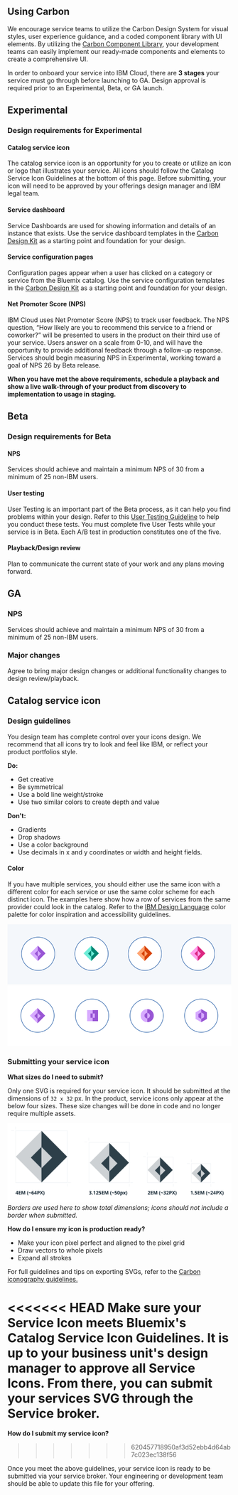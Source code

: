 ## Using Carbon

We encourage service teams to utilize the Carbon Design System for visual styles, user experience guidance, and a coded component library with UI elements. By utilizing the [Carbon Component Library](https://github.com/carbon-design-system/carbon-components), your development teams can easily implement our ready-made components and elements to create a comprehensive UI.

In order to onboard your service into IBM Cloud, there are **3 stages** your service must go through before launching to GA. Design approval is required prior to an Experimental, Beta, or GA launch.

## Experimental

### Design requirements for Experimental

#### Catalog service icon

The catalog service icon is an opportunity for you to create or utilize an icon or logo that illustrates your service. All icons should follow the Catalog Service Icon Guidelines at the bottom of this page. Before submitting, your icon will need to be approved by your offerings design manager and IBM legal team.

#### Service dashboard

Service Dashboards are used for showing information and details of an instance that exists. Use the service dashboard templates in the [Carbon Design Kit](https://github.com/carbon-design-system/carbon-design-kit) as a starting point and foundation for your design.

#### Service configuration pages

Configuration pages appear when a user has clicked on a category or service from the Bluemix catalog. Use the service configuration templates in the [Carbon Design Kit](https://github.com/carbon-design-system/carbon-design-kit) as a starting point and foundation for your design.

#### Net Promoter Score (NPS)

IBM Cloud uses Net Promoter Score (NPS) to track user feedback. The NPS question, “How likely are you to recommend this service to a friend or coworker?” will be presented to users in the product on their third use of your service. Users answer on a scale from 0-10, and will have the opportunity to provide additional feedback through a follow-up response. Services should begin measuring NPS in Experimental, working toward a goal of NPS 26 by Beta release.

**When you have met the above requirements, schedule a playback and show a live walk-through of your product from discovery to implementation to usage in staging.**

## Beta

### Design requirements for Beta

#### NPS
Services should achieve and maintain a minimum NPS of 30 from a minimum of 25 non-IBM users.

#### User testing
User Testing is an important part of the Beta process, as it can help you find problems within your design. Refer to this [User Testing Guideline](https://ibm.ent.box.com/notes/220208728866?s=9zaeshrkbe3u0xxsuj65kojx8ey0qw81) to help you conduct these tests. You must complete five User Tests while your service is in Beta. Each A/B test in production constitutes one of the five.

#### Playback/Design review

Plan to communicate the current state of your work and any plans moving forward.

## GA
### NPS
Services should achieve and maintain a minimum NPS of 30 from a minimum of 25 non-IBM users.

### Major changes
Agree to bring major design changes or additional functionality changes to design review/playback.

## Catalog service icon
### Design guidelines
You design team has complete control over your icons design. We recommend that all icons try to look and feel like IBM, or reflect your product portfolios style.

**Do:**

* Get creative
* Be symmetrical
* Use a bold line weight/stroke
* Use two similar colors to create depth and value

**Don't:**

* Gradients
* Drop shadows
* Use a color background
* Use decimals in x and y coordinates or width and height fields.

#### Color
If you have multiple services, you should either use the same icon with a different color for each service or use the same color scheme for each distinct icon. The examples here show how a row of services from the same provider could look in the catalog. Refer to the [IBM Design Language](https://www.ibm.com/design/language/resources/color-library/) color palette for color inspiration and accessibility guidelines.

![Multiple services in the Bluemix catalog A](images/service-providers-1.svg)
![Multiple services in the Bluemix catalog B](images/service-providers-3.svg)

### Submitting your service icon

**What sizes do I need to submit?**

Only one SVG is required for your service icon. It should be submitted at the dimensions of `32 x 32` px. In the product, service icons only appear at the below four sizes. These size changes will be done in code and no longer require multiple assets.

![Catalog service icon sizing](images/service-providers-2.svg)
_Borders are used here to show total dimensions; icons should not include a border when submitted._

**How do I ensure my icon is production ready?**

* Make your icon pixel perfect and aligned to the pixel grid
* Draw vectors to whole pixels
* Expand all strokes

For full guidelines and tips on exporting SVGs, refer to the [Carbon iconography guidelines.](http://carbondesignsystem.com/style/iconography/contribution)


<<<<<<< HEAD
Make sure your Service Icon meets Bluemix's Catalog Service Icon Guidelines. It is up to your business unit's design manager to approve all Service Icons. From there, you can submit your services SVG through the Service broker.
=======
**How do I submit my service icon?**
>>>>>>> 620457718950af3d52ebb4d64ab7c023ec138f56

Once you meet the above guidelines, your service icon is ready to be submitted via your service broker. Your engineering or development team should be able to update this file for your offering.
